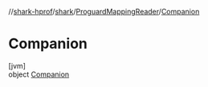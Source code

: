 //[shark-hprof](../../../../index.md)/[shark](../../index.md)/[ProguardMappingReader](../index.md)/[Companion](index.md)

# Companion

[jvm]\
object [Companion](index.md)
